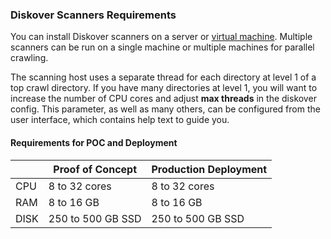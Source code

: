 <p id="requirements_scanners"></p>

### Diskover Scanners Requirements

You can install Diskover scanners on a server or [virtual machine](https://docs.diskoverdata.com/diskover_installation_guide_ova/). Multiple scanners can be run on a single machine or multiple machines for parallel crawling.

The scanning host uses a separate thread for each directory at level 1 of a top crawl directory. If you have many directories at level 1, you will want to increase the number of CPU cores and adjust **max threads** in the diskover config. This parameter, as well as many others, can be configured from the user interface, which contains help text to guide you.

#### Requirements for POC and Deployment

| | Proof of Concept | Production Deployment |
| --- | --- | --- |
| CPU | 8 to 32 cores | 8 to 32 cores |
| RAM | 8 to 16 GB | 8 to 16 GB |
| DISK | 250 to 500 GB SSD | 250 to 500 GB SSD |
